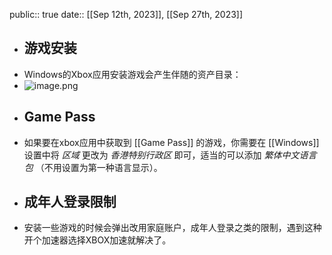 public:: true
date:: [[Sep 12th, 2023]], [[Sep 27th, 2023]]

- ## 游戏安装
- Windows的Xbox应用安装游戏会产生伴随的资产目录：
- ![image.png](../assets/image_1694456398410_0.png)
- ## Game Pass
- 如果要在xbox应用中获取到 [[Game Pass]] 的游戏，你需要在 [[Windows]] 设置中将 _区域_ 更改为 _香港特别行政区_ 即可，适当的可以添加 _繁体中文语言包_ （不用设置为第一种语言显示）。
- ## 成年人登录限制
- 安装一些游戏的时候会弹出改用家庭账户，成年人登录之类的限制，遇到这种开个加速器选择XBOX加速就解决了。
